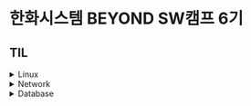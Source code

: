 # 한화시스템 BEYOND SW캠프 6기
## TIL
<details>
<summary>Linux</summary> 

- [240429](https://github.com/dyun23/BootcampTIL/blob/master/1주차/240429.md)
- [240430](https://github.com/dyun23/BootcampTIL/blob/master/1주차/240430.md)
</details>
<details>
<summary>Network</summary> 

- [240430](https://github.com/dyun23/BootcampTIL/blob/master/1주차/240430.md)
</details>
<details>
<summary>Database</summary> 

- [240502](https://github.com/dyun23/BootcampTIL/blob/master/1주차/240502.md)
</details>